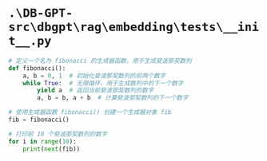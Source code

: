 # `.\DB-GPT-src\dbgpt\rag\embedding\tests\__init__.py`

```py
# 定义一个名为 fibonacci 的生成器函数，用于生成斐波那契数列
def fibonacci():
    a, b = 0, 1  # 初始化斐波那契数列的前两个数字
    while True:  # 无限循环，用于生成数列中的下一个数字
        yield a  # 返回当前斐波那契数列的数字
        a, b = b, a + b  # 计算斐波那契数列的下一个数字

# 使用生成器函数 fibonacci() 创建一个生成器对象 fib
fib = fibonacci()

# 打印前 10 个斐波那契数列的数字
for i in range(10):
    print(next(fib))
```